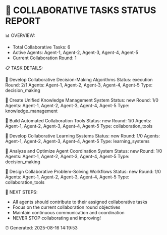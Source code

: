 
🤝 COLLABORATIVE TASKS STATUS REPORT
==================================================

📊 OVERVIEW:
- Total Collaborative Tasks: 6
- Active Agents: Agent-1, Agent-2, Agent-3, Agent-4, Agent-5
- Current Collaboration Round: 1

📋 TASK DETAILS:

🔹 Develop Collaborative Decision-Making Algorithms
   Status: execution
   Round: 2/1
   Agents: Agent-1, Agent-2, Agent-3, Agent-4, Agent-5
   Type: decision_making

🔹 Create Unified Knowledge Management System
   Status: new
   Round: 1/0
   Agents: Agent-1, Agent-2, Agent-3, Agent-4, Agent-5
   Type: knowledge_management

🔹 Build Automated Collaboration Tools
   Status: new
   Round: 1/0
   Agents: Agent-1, Agent-2, Agent-3, Agent-4, Agent-5
   Type: collaboration_tools

🔹 Develop Collaborative Learning Systems
   Status: new
   Round: 1/0
   Agents: Agent-1, Agent-2, Agent-3, Agent-4, Agent-5
   Type: learning_systems

🔹 Analyze and Optimize Agent Coordination System
   Status: new
   Round: 1/0
   Agents: Agent-1, Agent-2, Agent-3, Agent-4, Agent-5
   Type: decision_making

🔹 Design Collaborative Problem-Solving Workflows
   Status: new
   Round: 1/0
   Agents: Agent-1, Agent-2, Agent-3, Agent-4, Agent-5
   Type: collaboration_tools

🎯 NEXT STEPS:
- All agents should contribute to their assigned collaborative tasks
- Focus on the current collaboration round objectives
- Maintain continuous communication and coordination
- NEVER STOP collaborating and improving!

⏰ Generated: 2025-08-16 14:19:53
